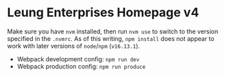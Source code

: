 # Leung Enterprises Homepage v4

Make sure you have `nvm` installed, then run `nvm use` to switch to the version specified in the `.nvmrc`. As of this writing, `npm install` does not appear to work with later versions of `node`/`npm` (`v16.13.1`).

- Webpack development config: `npm run dev`
- Webpack production config: `npm run produce`
